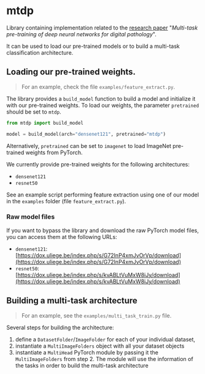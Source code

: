 # mtdp

Library containing implementation related to the [research paper](http://hdl.handle.net/2268/247134) "_Multi-task pre-training of deep neural networks for digital pathology_".

It can be used to load our pre-trained models or to build a multi-task classification architecture.

## Loading our pre-trained weights.

> For an example, check the file `examples/feature_extract.py`.

The library provides a `build_model` function to build a model and initialize it with our
pre-trained weights. To load our weights, the parameter `pretrained` should be set to `mtdp`.

```python
from mtdp import build_model

model = build_model(arch="densenet121", pretrained="mtdp")
```

Alternatively, `pretrained` can be set to `imagenet` to load ImageNet pre-trained weights from PyTorch.

We currently provide pre-trained weights for the following architectures:

- `densenet121`
- `resnet50`


See an example script performing feature extraction using one of our model in the `examples` folder (file `feature_extract.py`).

### Raw model files

If you want to bypass the library and download the raw PyTorch model files, you can access them at the following URLs:

- `densenet121`: [https://dox.uliege.be/index.php/s/G72InP4xmJvOrVp/download](https://dox.uliege.be/index.php/s/G72InP4xmJvOrVp/download)
- `resnet50`: [https://dox.uliege.be/index.php/s/kvABLtVuMxW8iJy/download](https://dox.uliege.be/index.php/s/kvABLtVuMxW8iJy/download)


## Building a multi-task architecture

> For an example, see the `examples/multi_task_train.py` file.

Several steps for building the architecture:

1. define a `DatasetFolder`/`ImageFolder` for each of your individual dataset,
2. instantiate a `MultiImageFolders` object with all your dataset objects
3. instantiate a `MultiHead` PyTorch module by passing it the `MultiImageFolders` from step 2. The
module will use the information of the tasks in order to build the multi-task architecture



